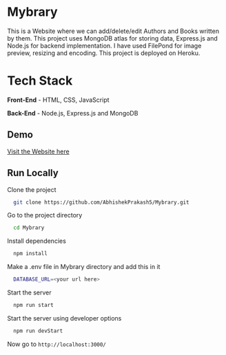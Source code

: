 
# Mybrary

This is a Website where we can add/delete/edit Authors and Books written by them.
This project uses MongoDB atlas for storing data, Express.js and Node.js for backend implementation. I have used FilePond for image preview, resizing and 
encoding. This project is deployed on Heroku.

# Tech Stack

**Front-End** - HTML, CSS, JavaScript

**Back-End** - Node.js, Express.js and MongoDB

## Demo

[Visit the Website here](https://mybrary-project-abhi.herokuapp.com/)

  
## Run Locally

Clone the project

```bash
  git clone https://github.com/AbhishekPrakash5/Mybrary.git
```

Go to the project directory

```bash
  cd Mybrary
```

Install dependencies

```bash
  npm install
```
Make a .env file in Mybrary directory and add this in it

```bash
  DATABASE_URL=<your url here>
```

Start the server

```bash
  npm run start
```
Start the server using developer options

```bash
  npm run devStart
```
Now go to `http://localhost:3000/`